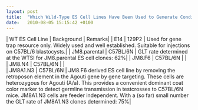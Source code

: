 ```yaml
---
layout: post
title:  "Which Wild-Type ES Cell Lines Have Been Used to Generate Conditional Knockout Clones?"
date:   2010-08-05 15:15:42 +0100
---
```


| WT ES Cell Line |  Background |   Remarks| 
| E14             |  129P2      |  Used for gene trap resource only. Widely used and well established. Suitable for injections on C57BL/6 blastocysts.| 
| JM8.parental    | C57BL/6N    | GLT rate determined at the WTSI for JM8.parental ES cell clones: 62%| 
| JM8.F6          |  C57BL/6N   | |     
| JM8.N4          |  C57BL/6N   | |     
| JM8A1.N3        |  C57BL/6N   |  JM8.F6 derived ES cell line by removing the retroposon element in the Agouti gene by gene targeting. These cells are heterozygous for Agouti (A/a). This provides a convenient dominant coat color marker to detect germline transmission in testcrosses to C57BL/6N mice. JM8A1.N3 cells are feeder independent. With a (so far) small number the GLT rate of JM8A1.N3 clones determined: 75%| 